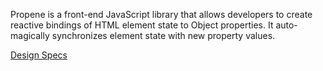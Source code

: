 Propene is a front-end JavaScript library that allows developers to create reactive bindings  of HTML element state to Object properties. It auto-magically synchronizes element state with new property values.




[Design Specs](USECASE.md)
